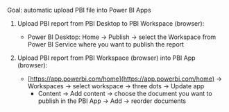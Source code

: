 Goal: automatic upload PBI file into Power BI Apps

1. Upload PBI report from PBI Desktop to PBI Workspace (browser):
	- Power BI Desktop: Home -> Publish -> select the Workspace from Power BI Service where you want to publish the report

2. Upload PBI report from PBI Workspace (browser) into PBI App (browser):
	- [https://app.powerbi.com/home](https://app.powerbi.com/home) -> Workspaces -> select workspace -> three dots -> Update app
		- Content -> Add content -> choose the document you want to publish in the PBI App -> Add -> reorder documents